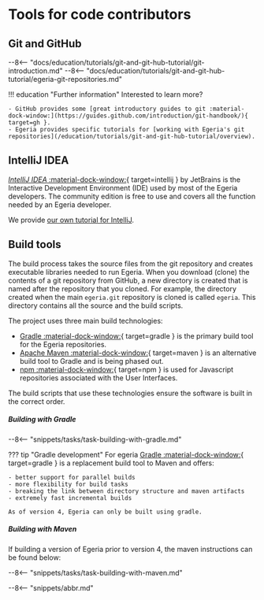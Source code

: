 <!-- SPDX-License-Identifier: CC-BY-4.0 -->
<!-- Copyright Contributors to the Egeria project 2020. -->

# Tools for code contributors

## Git and GitHub

--8<-- "docs/education/tutorials/git-and-git-hub-tutorial/git-introduction.md"
--8<-- "docs/education/tutorials/git-and-git-hub-tutorial/egeria-git-repositories.md"

!!! education "Further information"
    Interested to learn more?

    - GitHub provides some [great introductory guides to git :material-dock-window:](https://guides.github.com/introduction/git-handbook/){ target=gh }.
    - Egeria provides specific tutorials for [working with Egeria's git repositories](/education/tutorials/git-and-git-hub-tutorial/overview).

## IntelliJ IDEA

[*IntelliJ IDEA* :material-dock-window:](https://www.jetbrains.com/idea/){ target=intellij } by JetBrains is the Interactive Development Environment (IDE) used by most of the Egeria developers. The community edition is free to use and covers all the function needed by an Egeria developer.

We provide [our own tutorial for IntelliJ](/education/tutorials/intellij-tutorial/overview).

## Build tools

The build process takes the source files from the git repository and creates executable libraries needed to run Egeria. When you download (clone) the contents of a git repository from GitHub, a new directory is created that is named after the repository that you cloned. For example, the directory created when the main `egeria.git` repository is cloned is called `egeria`.  This directory contains all the source and the build scripts.

The project uses three main build technologies:

* [Gradle :material-dock-window:](https://gradle.org/){ target=gradle } is the primary build tool for the Egeria repositories.
* [Apache Maven :material-dock-window:](https://maven.apache.org/){ target=maven } is an alternative build tool to Gradle and is being phased out.
* [npm :material-dock-window:](https://www.npmjs.com){ target=npm } is used for Javascript repositories associated with the User Interfaces.

The build scripts that use these technologies ensure the software is built in the correct order.

##### Building with Gradle

--8<-- "snippets/tasks/task-building-with-gradle.md"

??? tip "Gradle development"
    For egeria [Gradle :material-dock-window:](https://gradle.org/){ target=gradle } is a replacement build tool to Maven and offers:

    - better support for parallel builds
    - more flexibility for build tasks
    - breaking the link between directory structure and maven artifacts
    - extremely fast incremental builds

    As of version 4, Egeria can only be built using gradle.

##### Building with Maven

If building a version of Egeria prior to version 4, the maven instructions can be found below:

--8<-- "snippets/tasks/task-building-with-maven.md"


--8<-- "snippets/abbr.md"
